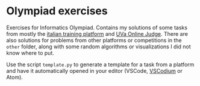 # Olympiad exercises

Exercises for Informatics Olympiad. Contains my solutions of some tasks from mostly the [italian training platform](https://training.olinfo.it) and [UVa Online Judge](https://uva.onlinejudge.org/). There are also solutions for problems from other platforms or competitions in the `other` folder, along with some random algorithms or visualizations I did not know where to put.

Use the script `template.py` to generate a template for a task from a platform and have it automatically opened in your editor (VSCode, [VSCodium](https://vscodium.com/) or Atom).
